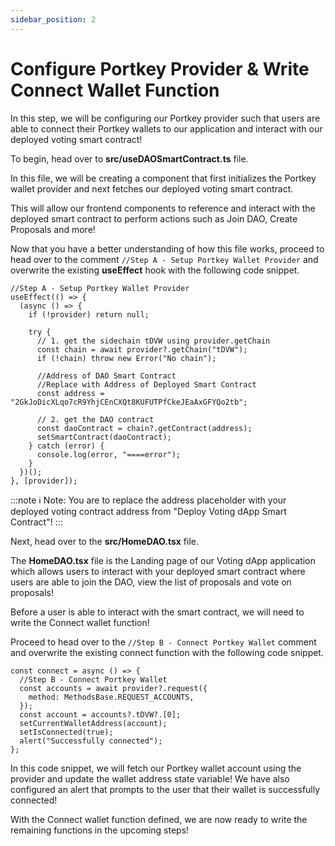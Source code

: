 ```yaml
---
sidebar_position: 2
---
```


# Configure Portkey Provider & Write Connect Wallet Function

In this step, we will be configuring our Portkey provider such that users are able to connect their Portkey wallets to our application and interact with our deployed voting smart contract!

To begin, head over to **src/useDAOSmartContract.ts** file.

In this file, we will be creating a component that first initializes the Portkey wallet provider and next fetches our deployed voting smart contract.

This will allow our frontend components to reference and interact with the deployed smart contract to perform actions such as Join DAO, Create Proposals and more!

Now that you have a better understanding of how this file works, proceed to head over to the comment `//Step A - Setup Portkey Wallet Provider` and overwrite the existing **useEffect** hook with the following code snippet.

```tsx showLineNumbers
//Step A - Setup Portkey Wallet Provider
useEffect(() => {
  (async () => {
    if (!provider) return null;

    try {
      // 1. get the sidechain tDVW using provider.getChain
      const chain = await provider?.getChain("tDVW");
      if (!chain) throw new Error("No chain");

      //Address of DAO Smart Contract
      //Replace with Address of Deployed Smart Contract
      const address = "2GkJoDicXLqo7cR9YhjCEnCXQt8KUFUTPfCkeJEaAxGFYQo2tb";

      // 2. get the DAO contract
      const daoContract = chain?.getContract(address);
      setSmartContract(daoContract);
    } catch (error) {
      console.log(error, "====error");
    }
  })();
}, [provider]);
```

:::note
ℹ️ Note: You are to replace the address placeholder with your deployed voting contract address from "Deploy Voting dApp Smart Contract"!
:::

Next, head over to the **src/HomeDAO.tsx** file.

The **HomeDAO.tsx** file is the Landing page of our Voting dApp application which allows users to interact with your deployed smart contract where users are able to join the DAO, view the list of proposals and vote on proposals!

Before a user is able to interact with the smart contract, we will need to write the Connect wallet function!

Proceed to head over to the `//Step B - Connect Portkey Wallet` comment and overwrite the existing connect function with the following code snippet.

```tsx showLineNumbers
const connect = async () => {
  //Step B - Connect Portkey Wallet
  const accounts = await provider?.request({
    method: MethodsBase.REQUEST_ACCOUNTS,
  });
  const account = accounts?.tDVW?.[0];
  setCurrentWalletAddress(account);
  setIsConnected(true);
  alert("Successfully connected");
};
```

In this code snippet, we will fetch our Portkey wallet account using the provider and update the wallet address state variable! We have also configured an alert that prompts to the user that their wallet is successfully connected!

With the Connect wallet function defined, we are now ready to write the remaining functions in the upcoming steps!
